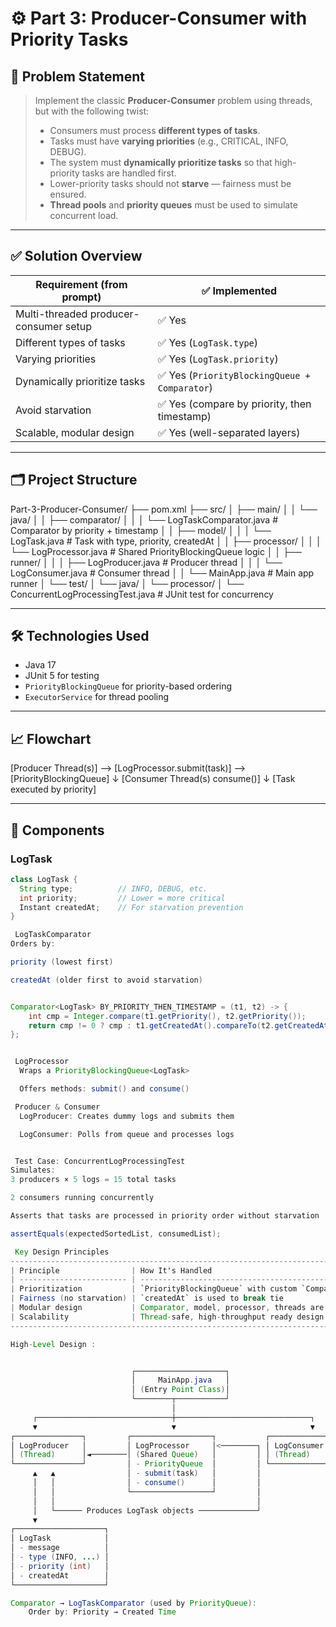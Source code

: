 # ⚙️ Part 3: Producer-Consumer with Priority Tasks

## 🧩 Problem Statement

> Implement the classic **Producer-Consumer** problem using threads, but with the following twist:
>
> - Consumers must process **different types of tasks**.
> - Tasks must have **varying priorities** (e.g., CRITICAL, INFO, DEBUG).
> - The system must **dynamically prioritize tasks** so that high-priority tasks are handled first.
> - Lower-priority tasks should not **starve** — fairness must be ensured.
> - **Thread pools** and **priority queues** must be used to simulate concurrent load.

---

## ✅ Solution Overview

| Requirement (from prompt) | ✅ Implemented |
|---------------------------|----------------|
| Multi-threaded producer-consumer setup | ✅ Yes |
| Different types of tasks | ✅ Yes (`LogTask.type`) |
| Varying priorities | ✅ Yes (`LogTask.priority`) |
| Dynamically prioritize tasks | ✅ Yes (`PriorityBlockingQueue + Comparator`) |
| Avoid starvation | ✅ Yes (compare by priority, then timestamp) |
| Scalable, modular design | ✅ Yes (well-separated layers) |

---

## 🗂 Project Structure

Part-3-Producer-Consumer/
├── pom.xml
├── src/
│ ├── main/
│ │ └── java/
│ │ ├── comparator/
│ │ │ └── LogTaskComparator.java # Comparator by priority + timestamp
│ │ ├── model/
│ │ │ └── LogTask.java # Task with type, priority, createdAt
│ │ ├── processor/
│ │ │ └── LogProcessor.java # Shared PriorityBlockingQueue logic
│ │ ├── runner/
│ │ │ ├── LogProducer.java # Producer thread
│ │ │ └── LogConsumer.java # Consumer thread
│ │ └── MainApp.java # Main app runner
│ └── test/
│ └── java/
│ └── processor/
│ └── ConcurrentLogProcessingTest.java # JUnit test for concurrency

---

## 🛠 Technologies Used

- Java 17
- JUnit 5 for testing
- `PriorityBlockingQueue` for priority-based ordering
- `ExecutorService` for thread pooling

---

## 📈 Flowchart

[Producer Thread(s)] --> [LogProcessor.submit(task)] --> [PriorityBlockingQueue]
↓
[Consumer Thread(s) consume()]
↓
[Task executed by priority]



---

## 🧱 Components

###  LogTask

```java
class LogTask {
  String type;          // INFO, DEBUG, etc.
  int priority;         // Lower = more critical
  Instant createdAt;    // For starvation prevention
}

 LogTaskComparator
Orders by:

priority (lowest first)

createdAt (older first to avoid starvation)


Comparator<LogTask> BY_PRIORITY_THEN_TIMESTAMP = (t1, t2) -> {
    int cmp = Integer.compare(t1.getPriority(), t2.getPriority());
    return cmp != 0 ? cmp : t1.getCreatedAt().compareTo(t2.getCreatedAt());
};


 LogProcessor
  Wraps a PriorityBlockingQueue<LogTask>

  Offers methods: submit() and consume()

 Producer & Consumer
  LogProducer: Creates dummy logs and submits them

  LogConsumer: Polls from queue and processes logs


 Test Case: ConcurrentLogProcessingTest
Simulates:
3 producers × 5 logs = 15 total tasks

2 consumers running concurrently

Asserts that tasks are processed in priority order without starvation

assertEquals(expectedSortedList, consumedList);

 Key Design Principles
------------------------------------------------------------------------------------
| Principle                | How It's Handled                                    |
| ------------------------ | --------------------------------------------------- |
| Prioritization           | `PriorityBlockingQueue` with custom `Comparator`    |
| Fairness (no starvation) | `createdAt` is used to break tie                    |
| Modular design           | Comparator, model, processor, threads are decoupled |
| Scalability              | Thread-safe, high-throughput ready design           |
---------------------------------------------------------------------------------------

High-Level Design : 


                           ┌────────────────────┐
                           │     MainApp.java   │
                           │ (Entry Point Class)│
                           └────────┬───────────┘
                                    │
     ┌──────────────────────────────┼──────────────────────────────┐
     ▼                              ▼                              ▼
┌───────────────┐         ┌──────────────────┐           ┌──────────────────┐
│ LogProducer   │         │ LogProcessor     │<────────┐ │ LogConsumer      │
│ (Thread)      │◄────────│ (Shared Queue)   │         │ │ (Thread)         │
└───────────────┘         │ - PriorityQueue  │         │ └──────────────────┘
     ▲   ▲                │ - submit(task)   │         │
     │   │                │ - consume()      │         │
     │   │                └──────────────────┘         │
     │   │                                             │
     │   └────── Produces LogTask objects ─────────────┘
     ▼
┌────────────────────┐
│ LogTask            │
│ - message          │
│ - type (INFO, ...) │
│ - priority (int)   │
│ - createdAt        │
└────────────────────┘

Comparator → LogTaskComparator (used by PriorityQueue):
    Order by: Priority → Created Time
